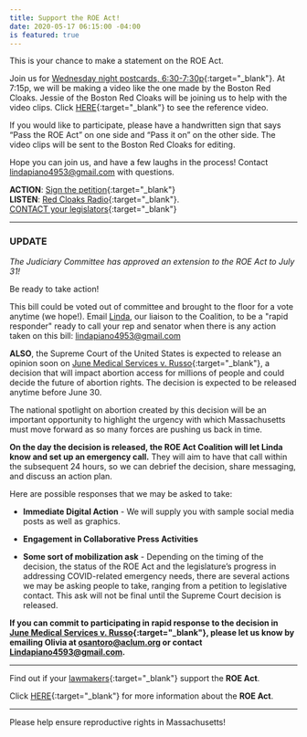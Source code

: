 ```yaml
---
title: Support the ROE Act!
date: 2020-05-17 06:15:00 -04:00
is featured: true
---
```


This is your chance to make a statement on the ROE Act.

Join us for [Wednesday night postcards, 6:30-7:30p](https://www.mobilize.us/indivisibleacton-area/event/268602/){:target="_blank"}. At 7:15p, we will be making a video like the one made by the Boston Red Cloaks.  Jessie of the Boston Red Cloaks will be joining us to help with the video clips.  Click [HERE](https://www.facebook.com/bostonredcloaks/videos/1436054239924457/UzpfSTEwMDAwODYwNDg1MDk5OTpWSzoyNjU5NjIxNzg3NTg1NzI0/){:target="_blank"} to see the reference video.

If you would like to participate, please have a handwritten sign that says “Pass the ROE Act” on one side and “Pass it on” on the other side. The video clips will be sent to the Boston Red Cloaks for editing.

Hope you can join us, and have a few laughs in the process!  Contact [lindapiano4953@gmail.com](mailto:lindapiano4953@gmail.com) with questions.

**ACTION**: [Sign the petition](https://tinyurl.com/PassROEAct){:target="_blank"}  
**LISTEN**: [Red Cloaks Radio](https://www.bostonredcloaks.com/red-cloaks-radio){:target="_blank"}.   
[CONTACT your legislators](http://malegislature.gov/search/findmylegislator){:target="_blank"}  

---

### UPDATE

*The Judiciary Committee has approved an extension to the ROE Act to July 31!*

Be ready to take action!

This bill could be voted out of committee and brought to the floor for a vote anytime (we hope!).  Email [Linda](mailto:lindapiano4953@gmail.com),  our liaison to the Coalition, to be a "rapid responder" ready to call your rep and senator when there is any action taken on this bill:  [lindapiano4953@gmail.com](mailto:lindapiano4953@gmail.com)

**ALSO**, the Supreme Court of the United States is expected to release an opinion soon on [June Medical Services v. Russo](https://www.scotusblog.com/case-files/cases/june-medical-services-llc-v-russo/){:target="_blank"}, a decision that will impact abortion access for millions of people and could decide the future of abortion rights. The decision is expected to be released anytime before June 30.

The national spotlight on abortion created by this decision will be an important opportunity to highlight the urgency with which Massachusetts must move forward as so many forces are pushing us back in time.

**On the day the decision is released, the ROE Act Coalition will let Linda know and set up an emergency call.** They will aim to have that call within the subsequent 24 hours, so we can debrief the decision, share messaging, and discuss an action plan.

Here are possible responses that we may be asked to take:

* **Immediate Digital Action** - We will supply you with sample social media posts as well as graphics.

* **Engagement in Collaborative Press Activities**

* **Some sort of mobilization ask** - Depending on the timing of the decision, the status of the ROE Act and the legislature’s progress in addressing COVID-related emergency needs, there are several actions we may be asking people to take, ranging from a petition to legislative contact. This ask will not be final until the Supreme Court decision is released.

**If you can commit to participating in rapid response to the decision in [June Medical Services v. Russo](https://www.scotusblog.com/case-files/cases/june-medical-services-llc-v-russo/){:target="_blank"}, please let us know by emailing Olivia at [osantoro@aclum.org](mailto:osantoro@aclum.or) or contact [Lindapiano4593@gmail.com](mailto:Lindapiano4593@gmail.com).**

---

Find out if your [lawmakers](https://www.plannedparenthoodaction.org/planned-parenthood-advocacy-fund-massachusetts-inc/issues/roe-act/roe-act-cosponsors){:target="_blank"} support the **ROE Act**.

Click [HERE](https://www.plannedparenthoodaction.org/planned-parenthood-advocacy-fund-massachusetts-inc/issues/roe-act){:target="_blank"} for more information about the **ROE Act**.

---

Please help ensure reproductive rights in Massachusetts!